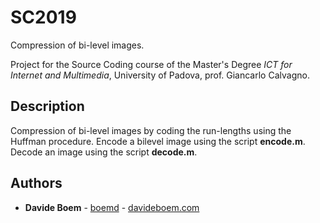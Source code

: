 # SC2019
Compression of bi-level images.

Project for the Source Coding course of the Master's Degree *ICT for Internet and Multimedia*, University of Padova, prof. Giancarlo Calvagno.

## Description
Compression of bi-level images by coding the run-lengths using the Huffman procedure. 
Encode a bilevel image using the script **encode.m**.
Decode an image using the script **decode.m**.

## Authors

* **Davide Boem** - [boemd](https://github.com/boemd) - [davideboem.com](https://davideboem.com/)
